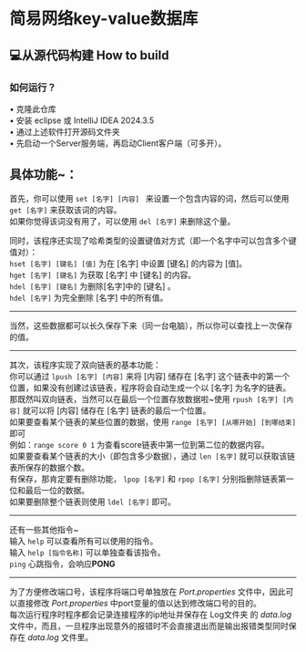 # 简易网络key-value数据库
## 💻从源代码构建 How to build
### 如何运行？   
• 克隆此仓库   
• 安装 eclipse 或 IntelliJ IDEA 2024.3.5   
• 通过上述软件打开源码文件夹   
• 先启动一个Server服务端，再启动Client客户端（可多开）。      
## 具体功能~：   
首先，你可以使用 ```set [名字] [内容] ``` 来设置一个包含内容的词，然后可以使用 ```get [名字]``` 来获取该词的内容。   
如果你觉得该词没有用了，可以使用 ```del [名字]``` 来删除这个量。   

同时，该程序还实现了哈希类型的设置键值对方式（即一个名字中可以包含多个键值对）：   
```hset [名字] [键名] [值]``` 为在 [名字] 中设置 [键名] 的内容为 [值]。   
```hget [名字] [键名]``` 为获取 [名字] 中 [键名] 的内容。   
```hdel [名字] [键名]``` 为删除[名字]中的 [键名] 。   
```hdel [名字]``` 为完全删除 [名字] 中的所有值。
***
当然，这些数据都可以长久保存下来（同一台电脑），所以你可以查找上一次保存的值。
***
其次，该程序实现了双向链表的基本功能：    
你可以通过 ```lpush [名字] [内容]``` 来将 [内容] 储存在 [名字] 这个链表中的第一个位置，如果没有创建过该链表，程序将会自动生成一个以 [名字] 为名字的链表。   
那既然叫双向链表，当然可以在最后一个位置存放数据啦~使用 ```rpush [名字] [内容]``` 就可以将 [内容] 储存在 [名字] 链表的最后一个位置。   
如果要查看某个链表的某些位置的数据，使用 ```range [名字] [从哪开始] [到哪结束]``` 即可   
例如：```range score 0 1``` 为查看score链表中第一位到第二位的数据内容。   
如果要查看某个链表的大小（即包含多少数据），通过 ```len [名字]``` 就可以获取该链表所保存的数据个数。   
有保存，那肯定要有删除功能， ```lpop [名字]``` 和 ```rpop [名字]``` 分别指删除链表第一位和最后一位的数据。   
如果要删除整个链表则使用 ```ldel [名字]``` 即可。   
***
还有一些其他指令~   
输入 ```help``` 可以查看所有可以使用的指令。   
输入 ```help [指令名称]``` 可以单独查看该指令。   
```ping``` 心跳指令，会响应**PONG**   
***
为了方便修改端口号，该程序将端口号单独放在 *Port.properties* 文件中，因此可以直接修改 *Port.properties* 中port变量的值以达到修改端口号的目的。   
每次运行程序时程序都会记录连接程序的ip地址并保存在 Log文件夹 的 *data.log* 文件中，而且，一旦程序出现意外的报错时不会直接退出而是输出报错类型同时保存在 *data.log* 文件里。
